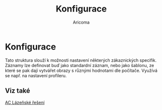 ﻿---
    title: "Konfigurace"
    author: Aricoma
    ms.date: 04/30/2018
    ms.topic: article
    ms.prod: dynamics-nav-2017
    ms.contentlocale: cs-cz
    ms.lasthandoff: 04/30/2018
---

# Konfigurace
Tato struktura slouží k možnosti nastavení některých zákaznických specifik. Záznamy lze definovat buď jako standardní záznam, nebo jako šablonu, ze které se pak dají vytvářet obrazy s různými hodnotami dle počítače. Využívá se např. na nastavení profileru. 

## <a name="see-also"></a>Viz také
[AC Lázeňské řešení](ac-spa-solution.md)